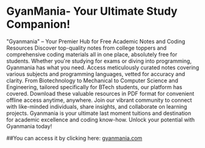 # GyanMania- Your Ultimate Study Companion!
"Gyanmania" – Your Premier Hub for Free Academic Notes and Coding Resources
Discover top-quality notes from college toppers and comprehensive coding materials all in one place, absolutely free for students. Whether you're studying for exams or diving into programming, Gyanmania has what you need.
Access meticulously curated notes covering various subjects and programming languages, vetted for accuracy and clarity. From Biotechnology to Mechanical to Computer Science and Engineering, tailored specifically for BTech students, our platform has covered.
Download these valuable resources in PDF format for convenient offline access anytime, anywhere.
Join our vibrant community to connect with like-minded individuals, share insights, and collaborate on learning projects. Gyanmania is your ultimate last moment tuitions and destination for academic excellence and coding know-how. Unlock your potential with Gyanmania today!

##You can access it by clicking here: 
[gyanmania.com]((https://gyanmania.in/))
